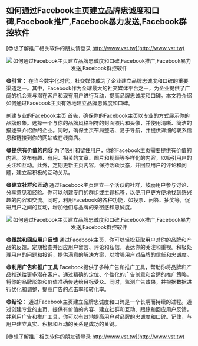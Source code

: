## **如何通过Facebook主页建立品牌忠诚度和口碑,Facebook推广,Facebook暴力发送,Facebook群控软件**

[😍想了解推广相关软件的朋友请登录 http://www.vst.tw](http://www.vst.tw)

 <center><img src="https://vst.tw/MP4/tuiguang/png/7.png" alt="如何通过Facebook主页建立品牌忠诚度和口碑,Facebook推广,Facebook暴力发送,Facebook群控软件"></center>

**😄引言：**
在当今数字化时代，社交媒体成为了企业建立品牌忠诚度和口碑的重要渠道之一。其中，Facebook作为全球最大的社交媒体平台之一，为企业提供了广阔的机会来与潜在客户和现有用户进行互动，提高品牌忠诚度和口碑。本文将介绍如何通过Facebook主页有效地建立品牌忠诚度和口碑。

创建专业的Facebook主页
首先，确保你的Facebook主页以专业的方式展示你的品牌形象。选择一个与你的品牌风格相符的封面照片和头像，并使用清晰、简洁的描述来介绍你的企业。同时，确保主页布局整洁、易于导航，并提供详细的联系信息和链接到你的网站或在线商店。

**😄提供有价值的内容**
为了吸引和留住用户，你的Facebook主页需要提供有价值的内容。发布有趣、有用、相关的文章、图片和视频等多样化的内容，以吸引用户的关注和互动。此外，定期更新主页内容，保持活跃状态，并回应用户的评论和问题，建立起积极的互动关系。

**😄建立社群和互动**
通过Facebook主页建立一个活跃的社群，鼓励用户参与讨论、分享意见和经验。你可以创建专门的群组或主题标签，以便用户更方便地找到感兴趣的内容和交流。同时，利用Facebook的各种功能，如投票、问答、抽奖等，促进用户之间的互动，增加他们与品牌的亲密感和忠诚度。

 <center><img src="https://vst.tw/MP4/tuiguang/png/3.png" alt="如何通过Facebook主页建立品牌忠诚度和口碑,Facebook推广,Facebook暴力发送,Facebook群控软件"></center>

**😄跟踪和回应用户反馈**
通过Facebook主页，你可以轻松获取用户对你的品牌和产品的反馈。定期检查并回应用户留言、评论和私信，表达你的关注和重视。积极处理用户的问题和投诉，提供满意的解决方案，以增强用户对品牌的信任和忠诚度。

**😄利用广告和推广工具**
Facebook提供了多种广告和推广工具，帮助你将品牌和产品推送给更多潜在客户。通过精确的定位、个性化的广告创意和合适的推广策略，将你的品牌形象和价值准确传达给目标受众。同时，监测广告效果，并根据数据进行优化和调整，提高广告的点击率和转化率。

**😄结论：**
通过Facebook主页建立品牌忠诚度和口碑是一个长期而持续的过程。通过创建专业的主页、提供有价值的内容、建立社群和互动、跟踪和回应用户反馈，并利用广告和推广工具，你可以有效地提高用户对品牌的忠诚度和口碑。记住，与用户建立真实、积极和互动的关系是成功的关键。

[😍想了解推广相关软件的朋友请登录 http://www.vst.tw](http://www.vst.tw)



